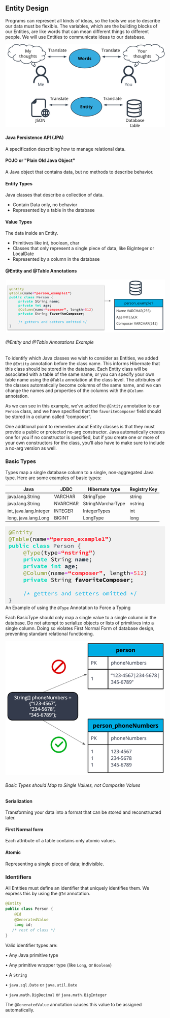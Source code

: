## Entity Design

Programs can represent all kinds of ideas, so the tools we use to describe our data must be flexible. 
The variables, which are the building blocks of our Entities, are like words that can mean different things to different 
people. We will use Entities to communicate ideas to our database.

![Alt text](demo/src/main/resources/entities-design.png?raw=true "Entities Design")

#### Java Persistence API (JPA)

A specification describing how to manage relational data.

#### POJO or "Plain Old Java Object"

A Java object that contains data, but no methods to describe behavior.

#### Entity Types

Java classes that describe a collection of data.

* Contain Data only, no behavior
* Represented by a table in the database

#### Value Types

The data inside an Entity.

* Primitives like int, boolean, char
* Classes that only represent a single piece of data, like BigInteger or LocalDate
* Represented by a column in the database

#### @Entity and @Table Annotations

![Alt text](demo/src/main/resources/@Entity@Table.png?raw=true "Entity and Table Annotations")

###### @Entity and @Table Annotations Example

To identify which Java classes we wish to consider as Entities, we added the ```@Entity``` annotation before the class 
name. This informs Hibernate that this class should be stored in the database. Each Entity class will be associated with 
a table of the same name, or you can specify your own table name using the ```@Table``` annotation at the class level. 
The attributes of the classes automatically become columns of the same name, and we can change the names and properties 
of the columns with the ```@Column``` annotation.

As we can see in this example, we’ve added the ```@Entity``` annotation to our ```Person``` class, and we have specified 
that the ```favoriteComposer``` field should be stored in a column called “composer”.

One additional point to remember about Entity classes is that they must provide a public or protected no-arg constructor. 
Java automatically creates one for you if no constructor is specified, but if you create one or more of your own 
constructors for the class, you’ll also have to make sure to include a no-arg version as well.

### Basic Types

Types map a single database column to a single, non-aggregated Java type. Here are some examples of basic types:

|Java                  |JDBC    |Hibernate type    |Registry Key|
|---                   |---     |---               |---    |
|java.lang.String      |VARCHAR |StringType        |string |
|java.lang.String      |NVARCHAR|StringNVarcharType|nstring|
|int, java.lang.Integer|INTEGER |IntegerTypes      |int    |
|long, java.lang.Long  |BIGINT  |LongType          |long   |

![Alt text](demo/src/main/resources/@TypeAnnotation.png?raw=true "@Type Annotation")
An Example of using the ```@Type``` Annotation to Force a Typing

Each BasicType should only map a single value to a single column in the database. Do not attempt to serialize objects or 
lists of primitives into a single column. Doing so violates First Normal Form of database design, preventing standard 
relational functioning.

![Alt text](demo/src/main/resources/Map.png?raw=true "Mapping")

###### Basic Types should Map to Single Values, not Composite Values

#### Serialization

Transforming your data into a format that can be stored and reconstructed later.

#### First Normal form

Each attribute of a table contains only atomic values.

#### Atomic

Representing a single piece of data; indivisible.

### Identifiers

All Entities must define an identifier that uniquely identifies them. We express this by using the ```@Id``` annotation.

```java
@Entity
public class Person {
    @Id
    @GeneratedValue
    Long id;
   /* rest of class */
}
```
Valid identifier types are:

• Any Java primitive type

• Any primitive wrapper type (like ```Long```, or ```Boolean```)

• A ```String```

• ```java.sql.Date``` or ```java.util.Date```

• ```java.math.BigDecimal``` or ```java.math.BigInteger```

The ```@GeneratedValue``` annotation causes this value to be assigned automatically.

